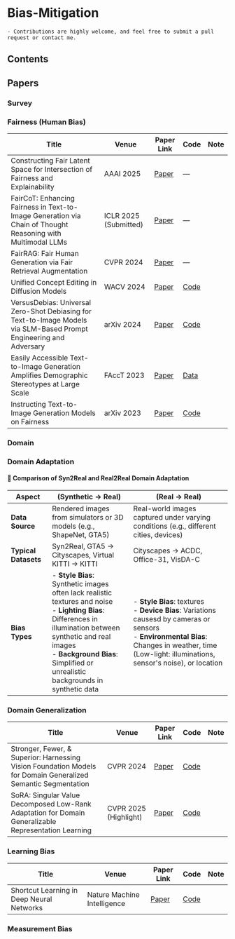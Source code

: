 # Bias-Mitigation


```
- Contributions are highly welcome, and feel free to submit a pull request or contact me.
```
## Contents


## Papers

### Survey
### Fairness (Human Bias)
| Title                                                                                                                | Venue       | Paper Link                                                                                                                      | Code | Note                   |
|----------------------------------------------------------------------------------------------------------------------|------------------------|----------------------------------------------------------------------------------------------------------------------------------|------|------------------------|
| Constructing Fair Latent Space for Intersection of Fairness and Explainability                                      | AAAI 2025              | [Paper](https://ojs.aaai.org/index.php/AAAI/article/view/32436)                                                                 | —    |  |
| FairCoT: Enhancing Fairness in Text-to-Image Generation via Chain of Thought Reasoning with Multimodal LLMs         | ICLR 2025 (Submitted)  | [Paper](https://openreview.net/forum?id=WGWoRZb0pT)                                                                             | —    |      |
| FairRAG: Fair Human Generation via Fair Retrieval Augmentation                                                      | CVPR 2024              | [Paper](https://openaccess.thecvf.com/content/CVPR2024/papers/Shrestha_FairRAG_Fair_Human_Generation_via_Fair_Retrieval_Augmentation_CVPR_2024_paper.pdf) | —    |           |
| Unified Concept Editing in Diffusion Models                                                                         | WACV 2024              | [Paper](https://arxiv.org/pdf/2308.14761)                                                                                       |[Code](https://github.com/rohitgandikota/unified-concept-editing)    |    |
| VersusDebias: Universal Zero-Shot Debiasing for Text-to-Image Models via SLM-Based Prompt Engineering and Adversary | arXiv 2024             | [Paper](https://arxiv.org/pdf/2407.19524)                                                                                       |[Code](https://github.com/versusdebias/versusdebias)    |             |
| Easily Accessible Text-to-Image Generation Amplifies Demographic Stereotypes at Large Scale                         | FAccT 2023             | [Paper](https://arxiv.org/pdf/2211.03759)                                                                                       | [Data](https://github.com/vinid/text-to-image-bias)    |         |
| Instructing Text-to-Image Generation Models on Fairness                                                             | arXiv 2023             | [Paper](https://arxiv.org/pdf/2302.10893)                                                                                       | [Code](http://github.com/ml-research/Fair-Diffusion)    |        |



### Domain

### Domain Adaptation
#### 🧩 Comparison of Syn2Real and Real2Real Domain Adaptation

| Aspect               | (Synthetic → Real)                                                                 | (Real → Real)                                                                 |
|----------------------|---------------------------------------------------------------------------------------------|-----------------------------------------------------------------------------------------|
| **Data Source**      | Rendered images from simulators or 3D models (e.g., ShapeNet, GTA5)                         | Real-world images captured under varying conditions (e.g., different cities, devices)   |
| **Typical Datasets** | Syn2Real, GTA5 → Cityscapes, Virtual KITTI → KITTI                                          | Cityscapes → ACDC, Office-31, VisDA-C                                             |
| **Bias Types**  | - **Style Bias**: Synthetic images often lack realistic textures and noise<br>- **Lighting Bias**: Differences in illumination between synthetic and real images<br>- **Background Bias**: Simplified or unrealistic backgrounds in synthetic data | - **Style Bias**: textures <br> - **Device Bias**: Variations causesd by cameras or sensors<br>- **Environmental Bias**: Changes in weather, time (Low-light: illuminations, sensor's noise), or location<br> |

### Domain Generalization
| Title                                                                                                                | Venue       | Paper Link                                                                                                                      | Code | Note                   |
|-----------------------------------------------------|------------------------|---------------------------------------------|------|------------------------|
| Stronger, Fewer, & Superior: Harnessing Vision Foundation Models for Domain Generalized Semantic Segmentation                          | CVPR 2024              | [Paper](https://arxiv.org/pdf/2312.04265v5)                                                                 | [Code](https://github.com/w1oves/Rein)    |  |
| SoRA: Singular Value Decomposed Low-Rank Adaptation for Domain Generalizable Representation Learning  | CVPR 2025 (Highlight)  | [Paper](https://arxiv.org/pdf/2412.04077v1)                                                                             | [Code](https://github.com/ysj9909/SoMA)    |      |



### Learning Bias
| Title                                                                                                                | Venue       | Paper Link                                                                                                                      | Code | Note                   |
|-----------------------------------------------------|------------------------|---------------------------------------------|------|------------------------|
| Shortcut Learning in Deep Neural Networks  | Nature Machine Intelligence   | [Paper](https://arxiv.org/pdf/2004.07780)                                                                             | [Code](https://github.com/rgeirhos/shortcut-perspective)    |      |
### Measurement Bias



